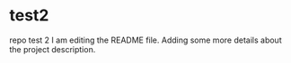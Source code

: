 # test2
repo test 2
I am editing the README file. Adding some more details about the project description.

